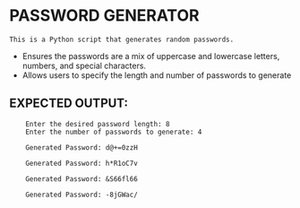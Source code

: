 # PASSWORD GENERATOR

    This is a Python script that generates random passwords.
-   Ensures the passwords are a mix of uppercase and lowercase letters, numbers, and special characters.
-   Allows users to specify the length and number of passwords to generate

## EXPECTED OUTPUT:

        Enter the desired password length: 8
        Enter the number of passwords to generate: 4

        Generated Password: d@+=0zzH

        Generated Password: h*R1oC7v

        Generated Password: &S66fl66

        Generated Password: -8jGWac/